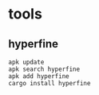 # tools

## hyperfine

```
apk update
apk search hyperfine
apk add hyperfine
cargo install hyperfine
```
